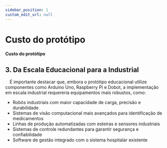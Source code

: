```yaml
---
sidebar_position: 1
custom_edit_url: null
---
```


# Custo do protótipo

#### Custo do protótipo

## 3. Da Escala Educacional para a Industrial

&emsp;É importante destacar que, embora o protótipo educacional utilize componentes como Arduino Uno, Raspberry Pi e Dobot, a implementação em escala industrial requereria equipamentos mais robustos, como:

- Robôs industriais com maior capacidade de carga, precisão e durabilidade
- Sistemas de visão computacional mais avançados para identificação de medicamentos
- Linhas de produção automatizadas com esteiras e sensores industriais
- Sistemas de controle redundantes para garantir segurança e confiabilidade
- Software de gestão integrado com o sistema hospitalar existente

